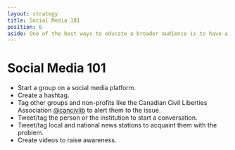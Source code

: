 ```yaml
---
layout: strategy
title: Social Media 101
position: 6
aside: One of the best ways to educate a broader audience is to have a presence on social media.
---
```


# Social Media 101

- Start a group on a social media platform.
- Create a hashtag.
- Tag other groups and non-profits like the                                                        Canadian Civil Liberties Association [@cancivlib](https://twitter.com/cancivlib) to                   alert them to the issue.
- Tweet/tag the person or the institution to start a conversation.
- Tweet/tag local and national news stations to acquaint them with the problem.
- Create videos to raise awareness.

<!-- In a bubble: One of the best ways to educate a broader audience is to have a presence on social media. -->
